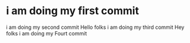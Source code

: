 # i am doing my first commit
i am doing my second commit 
Hello folks i am doing my third commit 
Hey folks i am doing my Fourt commit 
